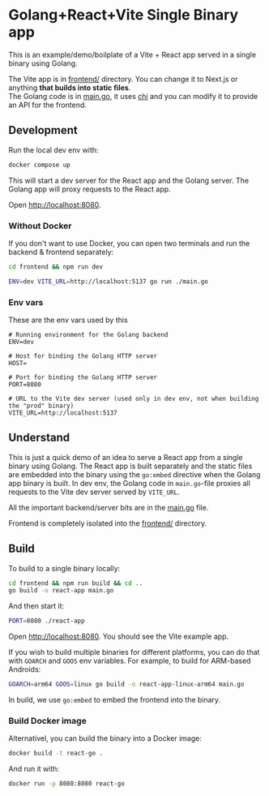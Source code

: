 # Golang+React+Vite Single Binary app

This is an example/demo/boilplate of a Vite + React app served in a single binary using Golang.

The Vite app is in [frontend/](./frontend) directory. You can change it to Next.js or anything **that builds into static files**.  
The Golang code is in [main.go](./main.go), it uses [chi](https://github.com/go-chi/chi) and you can modify it to provide an API for the frontend.

## Development

Run the local dev env with:

```bash
docker compose up
```

This will start a dev server for the React app and the Golang server. The Golang app will proxy requests to the React app.

Open [http://localhost:8080](http://localhost:8080).

### Without Docker

If you don't want to use Docker, you can open two terminals and run the backend & frontend separately:

```bash
cd frontend && npm run dev
```

```bash
ENV=dev VITE_URL=http://localhost:5137 go run ./main.go
```

### Env vars

These are the env vars used by this

```
# Running environment for the Golang backend
ENV=dev

# Host for binding the Golang HTTP server
HOST=

# Port for binding the Golang HTTP server
PORT=8080

# URL to the Vite dev server (used only in dev env, not when building the "prod" binary)
VITE_URL=http://localhost:5137
```

## Understand

This is just a quick demo of an idea to serve a React app from a single binary using Golang. The React app is built separately and the static files are embedded into the binary using the `go:embed` directive when the Golang app binary is built. In dev env, the Golang code in `main.go`-file proxies all requests to the Vite dev server served by `VITE_URL`.

All the important backend/server bits are in the [main.go](./main.go) file.

Frontend is completely isolated into the [frontend/](./frontend) directory.

## Build

To build to a single binary locally:

```bash
cd frontend && npm run build && cd ..
go build -o react-app main.go
```

And then start it:

```bash
PORT=8080 ./react-app
```

Open [http://localhost:8080](http://localhost:8080). You should see the Vite example app.

If you wish to build multiple binaries for different platforms, you can do that with `GOARCH` and `GOOS` env variables. For example, to build for ARM-based Androids:

```bash
GOARCH=arm64 GOOS=linux go build -o react-app-linux-arm64 main.go
```

In build, we use `go:embed` to embed the frontend into the binary.

### Build Docker image

Alternativel, you can build the binary into a Docker image:

```bash
docker build -t react-go .
```

And run it with:

```bash
docker run -p 8080:8080 react-go
```
